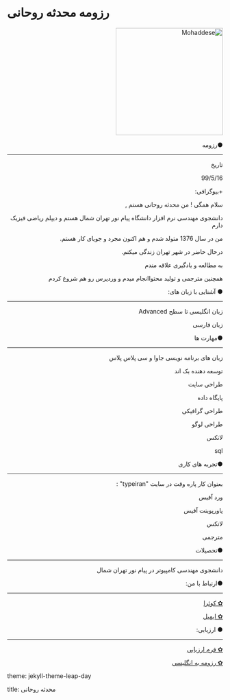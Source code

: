 # رزومه محدثه روحانی
<p dir="rtl" align="right"><img src="http://s10.picofile.com/file/8406531992/photo_2020_08_23_15_38_36.jpg" alt="Mohaddese" width="250" height="250">


<p dir="rtl" align="right">●رزومه</p>
<hr/>

<p dir="rtl" align="right">تاریخ</p>
<p dir="rtl" align="right">99/5/16</p>
<p dir="rtl" align="right">+بیوگرافی:</p>
<p dir="rtl" align="right">سلام همگی ! من محدثه روحانی هستم ,</p>
<p dir="rtl" align="right">دانشجوی مهندسی نرم افزار دانشگاه پیام نور تهران شمال هستم و دیپلم ریاضی فیزیک دارم</p>
<p dir="rtl" align="right">من در سال 1376 متولد شدم و هم اکنون مجرد و جویای کار هستم.</p>
<p dir="rtl" align="right">درحال حاضر در شهر تهران زندگی میکنم.</p>
<p dir="rtl" align="right">به مطالعه و یادگیری علاقه مندم</p>
<p dir="rtl" align="right">همچنین مترجمی و تولید محتواانجام میدم و وردپرس رو هم شروع کردم</p>


<p dir="rtl" align="right">● آشنایی با زبان های: </p>

<hr/>

 <p dir="rtl" align="right">زبان انگلیسی تا سطح  Advanced </p>
 <p dir="rtl" align="right">زبان فارسی</p>
 

<p dir="rtl" align="right">●مهارت ها </p>

<hr/>

 <p dir="rtl" align="right">زبان های برنامه نویسی جاوا و سی پلاس پلاس </p>
 <p dir="rtl" align="right">توسعه دهنده بک اند</p>
 <p dir="rtl" align="right">طراحی سایت</p>
 <p dir="rtl" align="right">پایگاه داده </p>
 <p dir="rtl" align="right">طراحی گرافیکی</p>
 <p dir="rtl" align="right">طراحی لوگو</p>
 <p dir="rtl" align="right">لاتکس</p>
  <p dir="rtl" align="right">sql </p>


<p dir="rtl" align="right">●تجربه های کاری</p>

<hr/>

<p dir="rtl" align="right">بعنوان کار پاره وقت در سایت "typeiran" :</p>
<p dir="rtl" align="right">ورد آفیس</p>
<p dir="rtl" align="right">پاورپوینت آفیس</p>
<p dir="rtl" align="right">لاتکس</p>
<p dir="rtl" align="right">مترجمی</p>

  
<p dir="rtl" align="right">●تحصیلات </p>

<hr/>

 <p dir="rtl" align="right">دانشجوی مهندسی کامپیوتر در پیام نور تهران شمال</p>


<p dir="rtl" align="right">●ارتباط با من:</p>

<hr/>

<p dir="rtl" align="right"><a href = "mailto: https://quera.ir/profile/almas_15r">✿ کوئرا</a></p>
<p dir="rtl" align="right"><a href = "mailto: almas_15r@yahoo.com">✿ ایمیل</a></p>



<p dir="rtl" align="right">● ارزیابی:</p>

<hr/>

<p dir="rtl" align="right"><a href = "mailto: http://s11.picofile.com/d/8406542876/54cf842e-f80e-4ddb-88c9-3e7f8eb75490/arzyabi.pdf">✿ فرم ارزیابی </a></p>
<p dir="rtl" align="right"><a href = "mailto: https://mohaddeserohani.github.io/">✿ رزومه به انگلیسی</a></p>


<p dir="rtl" align="right"><p>theme: jekyll-theme-leap-day</p>
<p dir="rtl" align="right"><p>title: محدثه روحانی</p>


